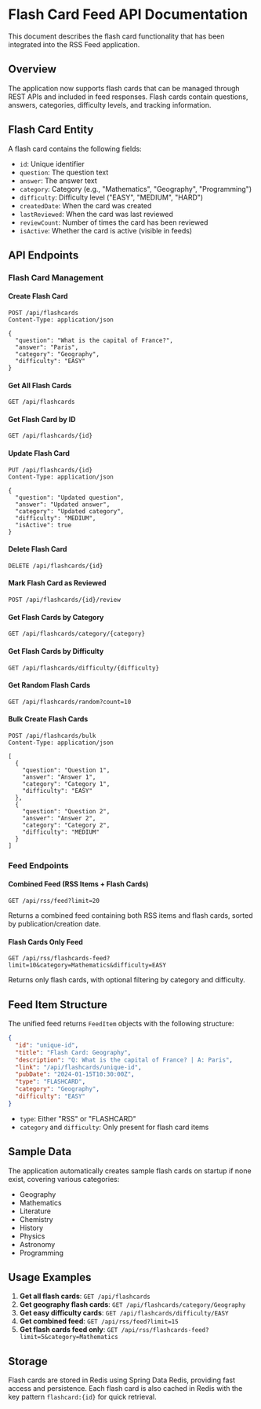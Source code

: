 # Flash Card Feed API Documentation

This document describes the flash card functionality that has been integrated into the RSS Feed application.

## Overview

The application now supports flash cards that can be managed through REST APIs and included in feed responses. Flash cards contain questions, answers, categories, difficulty levels, and tracking information.

## Flash Card Entity

A flash card contains the following fields:
- `id`: Unique identifier
- `question`: The question text
- `answer`: The answer text
- `category`: Category (e.g., "Mathematics", "Geography", "Programming")
- `difficulty`: Difficulty level ("EASY", "MEDIUM", "HARD")
- `createdDate`: When the card was created
- `lastReviewed`: When the card was last reviewed
- `reviewCount`: Number of times the card has been reviewed
- `isActive`: Whether the card is active (visible in feeds)

## API Endpoints

### Flash Card Management

#### Create Flash Card
```
POST /api/flashcards
Content-Type: application/json

{
  "question": "What is the capital of France?",
  "answer": "Paris",
  "category": "Geography",
  "difficulty": "EASY"
}
```

#### Get All Flash Cards
```
GET /api/flashcards
```

#### Get Flash Card by ID
```
GET /api/flashcards/{id}
```

#### Update Flash Card
```
PUT /api/flashcards/{id}
Content-Type: application/json

{
  "question": "Updated question",
  "answer": "Updated answer",
  "category": "Updated category",
  "difficulty": "MEDIUM",
  "isActive": true
}
```

#### Delete Flash Card
```
DELETE /api/flashcards/{id}
```

#### Mark Flash Card as Reviewed
```
POST /api/flashcards/{id}/review
```

#### Get Flash Cards by Category
```
GET /api/flashcards/category/{category}
```

#### Get Flash Cards by Difficulty
```
GET /api/flashcards/difficulty/{difficulty}
```

#### Get Random Flash Cards
```
GET /api/flashcards/random?count=10
```

#### Bulk Create Flash Cards
```
POST /api/flashcards/bulk
Content-Type: application/json

[
  {
    "question": "Question 1",
    "answer": "Answer 1",
    "category": "Category 1",
    "difficulty": "EASY"
  },
  {
    "question": "Question 2",
    "answer": "Answer 2",
    "category": "Category 2",
    "difficulty": "MEDIUM"
  }
]
```

### Feed Endpoints

#### Combined Feed (RSS Items + Flash Cards)
```
GET /api/rss/feed?limit=20
```
Returns a combined feed containing both RSS items and flash cards, sorted by publication/creation date.

#### Flash Cards Only Feed
```
GET /api/rss/flashcards-feed?limit=10&category=Mathematics&difficulty=EASY
```
Returns only flash cards, with optional filtering by category and difficulty.

## Feed Item Structure

The unified feed returns `FeedItem` objects with the following structure:

```json
{
  "id": "unique-id",
  "title": "Flash Card: Geography",
  "description": "Q: What is the capital of France? | A: Paris",
  "link": "/api/flashcards/unique-id",
  "pubDate": "2024-01-15T10:30:00Z",
  "type": "FLASHCARD",
  "category": "Geography",
  "difficulty": "EASY"
}
```

- `type`: Either "RSS" or "FLASHCARD"
- `category` and `difficulty`: Only present for flash card items

## Sample Data

The application automatically creates sample flash cards on startup if none exist, covering various categories:
- Geography
- Mathematics
- Literature
- Chemistry
- History
- Physics
- Astronomy
- Programming

## Usage Examples

1. **Get all flash cards**: `GET /api/flashcards`
2. **Get geography flash cards**: `GET /api/flashcards/category/Geography`
3. **Get easy difficulty cards**: `GET /api/flashcards/difficulty/EASY`
4. **Get combined feed**: `GET /api/rss/feed?limit=15`
5. **Get flash cards feed only**: `GET /api/rss/flashcards-feed?limit=5&category=Mathematics`

## Storage

Flash cards are stored in Redis using Spring Data Redis, providing fast access and persistence. Each flash card is also cached in Redis with the key pattern `flashcard:{id}` for quick retrieval.